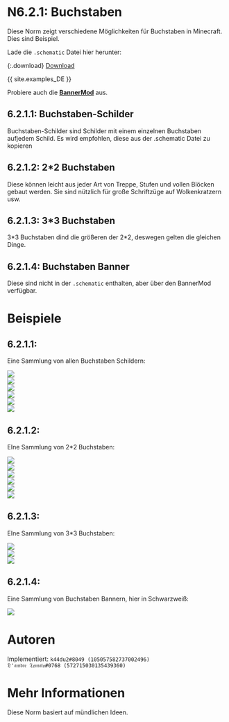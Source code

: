 # N6.2.1: Buchstaben

Diese Norm zeigt verschiedene Möglichkeiten für Buchstaben in Minecraft. Dies sind Beispiel.

Lade die `.schematic` Datei hier herunter:

{:.download}
[Download](https://bte-n.github.io/resources/N6/2/1/letters.schematic)

{{ site.examples_DE }}

Probiere auch die [**BannerMod**](https://github.com/kid2407/BannerMod) aus.

## 6.2.1.1:  Buchstaben-Schilder

Buchstaben-Schilder sind Schilder mit einem einzelnen Buchstaben aufjedem Schild. Es wird empfohlen, diese aus der .schematic Datei zu kopieren

## 6.2.1.2:  2*2 Buchstaben

Diese können leicht aus jeder Art von Treppe, Stufen und vollen Blöcken gebaut werden. Sie sind nützlich für große Schriftzüge auf Wolkenkratzern usw.

## 6.2.1.3: 3*3 Buchstaben

3\*3 Buchstaben dind die größeren der 2\*2, deswegen gelten die gleichen Dinge.

## 6.2.1.4: Buchstaben Banner

Diese sind nicht in der  `.schematic` enthalten, aber über den BannerMod verfügbar.

# Beispiele

## 6.2.1.1:
Eine Sammlung von allen Buchstaben Schildern:

![](https://bte-n.github.io/resources/N6/2/1/all_signs_1.png)  
![](https://bte-n.github.io/resources/N6/2/1/all_signs_2.png)  
![](https://bte-n.github.io/resources/N6/2/1/all_signs_3.png)  
![](https://bte-n.github.io/resources/N6/2/1/all_signs_4.png)  
![](https://bte-n.github.io/resources/N6/2/1/all_signs_5.png)  
![](https://bte-n.github.io/resources/N6/2/1/all_signs_6.png)

## 6.2.1.2:
EIne Sammlung von 2*2 Buchstaben:

![](https://bte-n.github.io/resources/N6/2/1/all_2x2_1.png)  
![](https://bte-n.github.io/resources/N6/2/1/all_2x2_2.png)  
![](https://bte-n.github.io/resources/N6/2/1/all_2x2_3.png)  
![](https://bte-n.github.io/resources/N6/2/1/all_2x2_4.png)  
![](https://bte-n.github.io/resources/N6/2/1/all_2x2_5.png)  
![](https://bte-n.github.io/resources/N6/2/1/all_2x2_6.png)

## 6.2.1.3:
EIne Sammlung von 3*3 Buchstaben:

![](https://bte-n.github.io/resources/N6/2/1/all_3x3_1.png)  
![](https://bte-n.github.io/resources/N6/2/1/all_3x3_2.png)  
![](https://bte-n.github.io/resources/N6/2/1/all_3x3_3.png)

## 6.2.1.4:
Eine Sammlung von Buchstaben Bannern, hier in Schwarzweiß:

![](https://bte-n.github.io/resources/N6/2/1/all_banners.png)

# Autoren

Implementiert:
`k44du2#8049 (105057582737002496)`  
`𝔇'𝔞𝔪𝔡𝔯𝔢 𝔗𝔬𝔪𝔞𝔱𝔬#0768 (572715030135439360)`  

# Mehr Informationen

Diese Norm basiert auf mündlichen Ideen.
